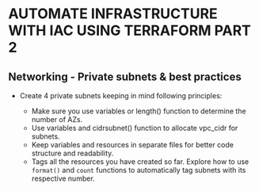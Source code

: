 # AUTOMATE INFRASTRUCTURE WITH IAC USING TERRAFORM PART 2

## Networking - Private subnets & best practices

- Create 4 private subnets keeping in mind following principles:

    - Make sure you use variables or length() function to determine the number of AZs.
    - Use variables and cidrsubnet() function to allocate vpc_cidr for subnets.
    - Keep variables and resources in separate files for better code structure and readability.
    - Tags all the resources you have created so far. Explore how to use `format()` and `count` functions to automatically tag subnets with its respective number.


